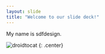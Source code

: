 ```yaml
---
layout: slide
title: "Welcome to our slide deck!"
---
```

My name is sdfdesign.

![droidtocat](https://octodex.github.com/images/droidtocat.png)
{: .center}
